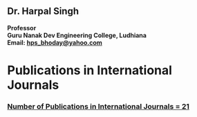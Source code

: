 ## Dr. Harpal Singh
**Professor**  
**Guru Nanak Dev Engineering College, Ludhiana**  
**Email: hps_bhoday@yahoo.com**

# Publications in International Journals

### [Number of Publications in International Journals = 21](../../Documents/Pubintj.pdf)
